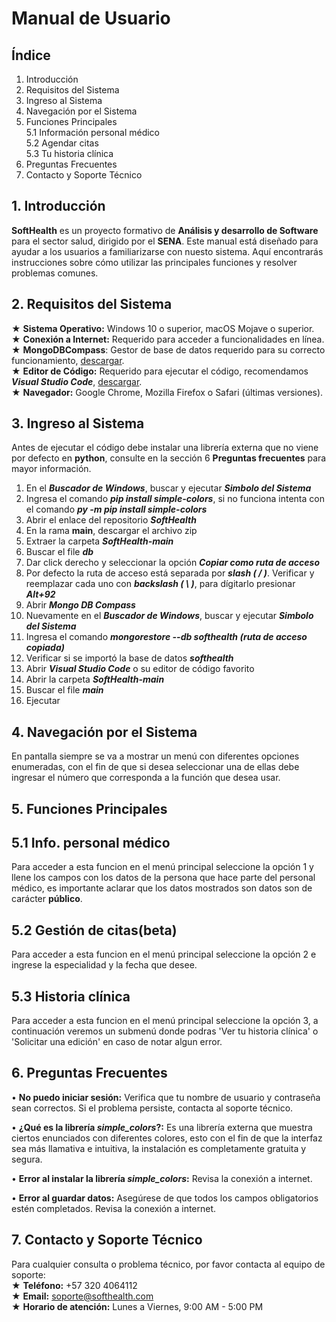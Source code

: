 # Manual de Usuario
## Índice
1. Introducción
2. Requisitos del Sistema
3. Ingreso al Sistema
4. Navegación por el Sistema
5. Funciones Principales  
5.1 Información personal médico  
5.2 Agendar citas  
5.3 Tu historia clínica  
6. Preguntas Frecuentes
7. Contacto y Soporte Técnico
## 1. Introducción
**SoftHealth** es un proyecto formativo de **Análisis y desarrollo de Software** para el sector salud, dirigido por el **SENA**. Este manual está diseñado para ayudar a los usuarios a familiarizarse con nuesto sistema. Aquí encontrarás instrucciones sobre cómo utilizar las principales funciones y resolver problemas comunes.
## 2. Requisitos del Sistema
★ **Sistema Operativo:** Windows 10 o superior, macOS Mojave o superior.  
★ **Conexión a Internet:** Requerido para acceder a funcionalidades en línea.  
★ **MongoDBCompass**: Gestor de base de datos requerido para su correcto funcionamiento, [descargar](https://www.mongodb.com/try/download/compass).  
★ **Editor de Código:** Requerido para ejecutar el código, recomendamos ***Visual Studio Code***, [descargar](https://code.visualstudio.com/download).  
★ **Navegador:** Google Chrome, Mozilla Firefox o Safari (últimas versiones).
## 3. Ingreso al Sistema
Antes de ejecutar el código debe instalar una librería externa que no viene por defecto en **python**, consulte en la sección 6 **Preguntas frecuentes** para mayor información.
1. En el ***Buscador de Windows***, buscar y ejecutar ***Simbolo del Sistema***
2. Ingresa el comando ***pip install simple-colors***, si no funciona intenta con el comando ***py -m pip install simple-colors***
3. Abrir el enlace del repositorio ***SoftHealth***
4. En la rama **main**, descargar el archivo zip
5. Extraer la carpeta ***SoftHealth-main***
6. Buscar el file ***db***
7. Dar click derecho y seleccionar la opción ***Copiar como ruta de acceso***
8. Por defecto la ruta de acceso está separada por ***slash ( / )***. Verificar y reemplazar cada uno con ***backslash ( \\ )***, para dígitarlo presionar ***Alt+92***
9. Abrir ***Mongo DB Compass***
10. Nuevamente en el ***Buscador de Windows***, buscar y ejecutar ***Simbolo del Sistema***
11. Ingresa el comando ***mongorestore --db softhealth (ruta de acceso copiada)***
12. Verificar si se importó la base de datos ***softhealth***
13. Abrir ***Visual Studio Code*** o su editor de código favorito
14. Abrir la carpeta ***SoftHealth-main***
15. Buscar el file ***main***
16. Ejecutar
## 4. Navegación por el Sistema
En pantalla siempre se va a mostrar un menú con diferentes opciones enumeradas, con el fin de que si desea seleccionar una de ellas debe ingresar el número que corresponda a la función que desea usar.
## 5. Funciones Principales
## 5.1 Info. personal médico
Para acceder a esta funcion en el menú principal seleccione la opción 1 y llene los campos con los datos de la persona que hace parte del personal médico, es importante aclarar que los datos mostrados son datos son de carácter **público**.
## 5.2 Gestión de citas(beta)
Para acceder a esta funcion en el menú principal seleccione la opción 2 e ingrese la especialidad y la fecha que desee.
## 5.3 Historia clínica
Para acceder a esta funcion en el menú principal seleccione la opción 3, a continuación veremos un submenú donde podras 'Ver tu historia clínica' o 'Solicitar una edición' en caso de notar algun error.
## 6. Preguntas Frecuentes
• **No puedo iniciar sesión:** Verifica que tu nombre de usuario y contraseña sean correctos. Si el problema persiste, contacta al soporte técnico.

• **¿Qué es la librería *simple_colors*?:** Es una librería externa que muestra ciertos enunciados con diferentes colores, esto con el fin de que la interfaz sea más llamativa e intuitiva, la instalación es completamente gratuita y segura.

• **Error al instalar la librería *simple_colors*:** Revisa la conexión a internet.

• **Error al guardar datos:** Asegúrese de que todos los campos obligatorios estén completados. Revisa la conexión a internet.
## 7. Contacto y Soporte Técnico
Para cualquier consulta o problema técnico, por favor contacta al equipo de soporte:  
★ **Teléfono:** +57 320 4064112  
★ **Email:** soporte@softhealth.com  
★ **Horario de atención:** Lunes a Viernes, 9:00 AM - 5:00 PM  
